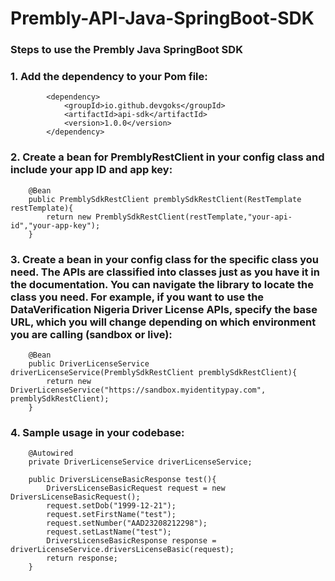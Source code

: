 # Prembly-API-Java-SpringBoot-SDK

### Steps to use the Prembly Java SpringBoot SDK
### 1. Add the dependency to your Pom file:
```
        <dependency>
            <groupId>io.github.devgoks</groupId>
            <artifactId>api-sdk</artifactId>
            <version>1.0.0</version>
        </dependency>
```
### 2. Create a bean for PremblyRestClient in your config class and include your app ID and app key:
```
    @Bean
    public PremblySdkRestClient premblySdkRestClient(RestTemplate restTemplate){
        return new PremblySdkRestClient(restTemplate,"your-api-id","your-app-key");
    }
```
### 3. Create a bean in your config class for the specific class you need. The APIs are classified into classes just as you have it in the documentation. You can navigate the library to locate the class you need. For example, if you want to use the DataVerification Nigeria Driver License APIs, specify the base URL, which you will change depending on which environment you are calling (sandbox or live):
```
    @Bean
    public DriverLicenseService driverLicenseService(PremblySdkRestClient premblySdkRestClient){
        return new DriverLicenseService("https://sandbox.myidentitypay.com", premblySdkRestClient);
    }
```
### 4. Sample usage in your codebase:
```
    @Autowired
    private DriverLicenseService driverLicenseService;
    
    public DriversLicenseBasicResponse test(){
        DriversLicenseBasicRequest request = new DriversLicenseBasicRequest();
        request.setDob("1999-12-21");
        request.setFirstName("test");
        request.setNumber("AAD23208212298");
        request.setLastName("test");
        DriversLicenseBasicResponse response = driverLicenseService.driversLicenseBasic(request);
        return response;
    }
```
 
